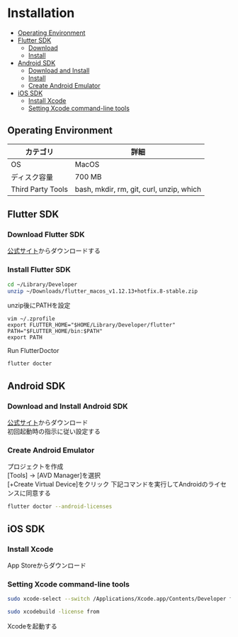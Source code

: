 # Installation

- [Operating Environment](#operating-environment)
- [Flutter SDK](#flutter-sdk)
    - [Download](#download-flutter-sdk)
    - [Install](#install-flutter-sdk)
- [Android SDK](#android-sdk)
    - [Download and Install](#download-and-install-android-sdk)
    - [Install](#install-android-sdk)
    - [Create Android Emulator](#create-android-emulator)
- [iOS SDK](#ios-sdk)
    - [Install Xcode](#install-xcode)
    - [Setting Xcode command-line tools](#setting-xcode-command-line-tools)



## Operating Environment
|カテゴリ|詳細|
| --- | ---|
| OS  | MacOS|
|ディスク容量|700 MB|
|Third Party Tools|bash, mkdir, rm, git, curl, unzip, which|

## Flutter SDK
### Download Flutter SDK
[公式サイト](https://flutter.dev/)からダウンロードする

### Install Flutter SDK
```sh
cd ~/Library/Developer
unzip ~/Downloads/flutter_macos_v1.12.13+hotfix.8-stable.zip
```
unzip後にPATHを設定
```sh:.zprofile
vim ~/.zprofile
export FLUTTER_HOME="$HOME/Library/Developer/flutter"
PATH="$FLUTTER_HOME/bin:$PATH"
export PATH
```

Run FlutterDoctor
```sh
flutter docter
```

## Android SDK
### Download and Install Android SDK
[公式サイト](https://developer.android.com/studio/)からダウンロード  
初回起動時の指示に従い設定する  

### Create Android Emulator
プロジェクトを作成  
[Tools] -> [AVD Manager]を選択  
[+Create Virtual Device]をクリック
下記コマンドを実行してAndroidのライセンスに同意する
```sh
flutter doctor --android-licenses
```

## iOS SDK
### Install Xcode
App Storeからダウンロード

### Setting Xcode command-line tools
```sh
sudo xcode-select --switch /Applications/Xcode.app/Contents/Developer from the command line.
```
```sh
sudo xcodebuild -license from 
```
Xcodeを起動する
